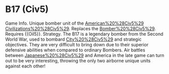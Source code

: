 # B17 (Civ5)

Game Info.
Unique bomber unit of the [American%20%28Civ5%29](American) [Civilizations%20%28Civ5%29](civilization). Replaces the [Bomber%20%28Civ5%29](Bomber). Requires {{Oil5}}.
Strategy.
The B17 is a legendary bomber from the Second World War, used to bombard [City%20%28Civ5%29](cities) and strategic objectives. They are very difficult to bring down due to their superior defensive abilities when compared to ordinary Bombers.
Air battles between [Japanese%20%28Civ5%29](Japan) and America in the late game can turn out to be very interesting, throwing the only two airborne unique units against each other!